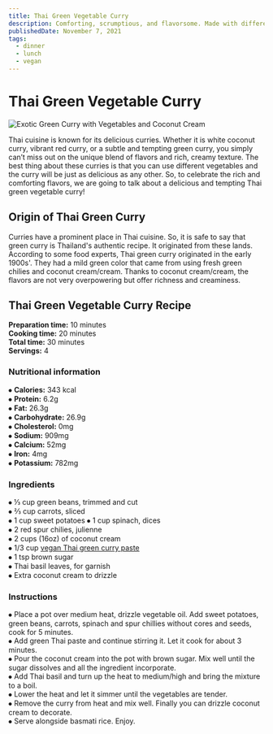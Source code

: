 ```yaml
---
title: Thai Green Vegetable Curry
description: Comforting, scrumptious, and flavorsome. Made with different vegetables, green Thai curry paste and creamy coconut cream. This curry is a feast for your eyes!
publishedDate: November 7, 2021
tags:
  - dinner
  - lunch
  - vegan
---
```


# Thai Green Vegetable Curry

![Exotic Green Curry with Vegetables and Coconut Cream](/greencurry.jpg "image")

Thai cuisine is known for its delicious curries. Whether it is white coconut curry, vibrant red curry, or a subtle and tempting green curry, you simply can’t miss out on the unique blend of flavors and rich, creamy texture. The best thing about these curries is that you can use different vegetables and the curry will be just as delicious as any other. So, to celebrate the rich and comforting flavors, we are going to talk about a delicious and tempting Thai green vegetable curry!

## Origin of Thai Green Curry

Curries have a prominent place in Thai cuisine. So, it is safe to say that green curry is Thailand's authentic recipe. It originated from these lands. According to some food experts, Thai green curry originated in the early 1900s'. They had a mild green color that came from using fresh green chilies and coconut cream/cream. Thanks to coconut cream/cream, the flavors are not very overpowering but offer richness and creaminess.

## Thai Green Vegetable Curry Recipe

**Preparation time:** 10 minutes  
**Cooking time:** 20 minutes  
**Total time:** 30 minutes  
**Servings:** 4

### Nutritional information

⦁ **Calories:** 343 kcal  
⦁ **Protein:** 6.2g  
⦁ **Fat:** 26.3g  
⦁ **Carbohydrate:** 26.9g  
⦁ **Cholesterol:** 0mg  
⦁ **Sodium:** 909mg  
⦁ **Calcium:** 52mg  
⦁ **Iron:** 4mg  
⦁ **Potassium:** 782mg

### Ingredients

⦁ ⅓ cup green beans, trimmed and cut  
⦁ ⅔ cup carrots, sliced  
⦁ 1 cup sweet potatoes
⦁ 1 cup spinach, dices  
⦁ 2 red spur chilies, julienne  
⦁ 2 cups (16oz) of coconut cream  
⦁ 1/3 cup [vegan Thai green curry paste](https://en.wikipedia.org/wiki/Green_curry "Bright curry paste has no shrimp.")  
⦁ 1 tsp brown sugar  
⦁ Thai basil leaves, for garnish  
⦁ Extra coconut cream to drizzle

### Instructions

⦁ Place a pot over medium heat, drizzle vegetable oil. Add sweet potatoes, green beans, carrots, spinach and spur chillies without cores and seeds, cook for 5 minutes.  
⦁ Add green Thai paste and continue stirring it. Let it cook for about 3 minutes.  
⦁ Pour the coconut cream into the pot with brown sugar. Mix well until the sugar dissolves and all the ingredient incorporate.  
⦁ Add Thai basil and turn up the heat to medium/high and bring the mixture to a boil.  
⦁ Lower the heat and let it simmer until the vegetables are tender.  
⦁ Remove the curry from heat and mix well. Finally you can drizzle coconut cream to decorate.  
⦁ Serve alongside basmati rice. Enjoy.
